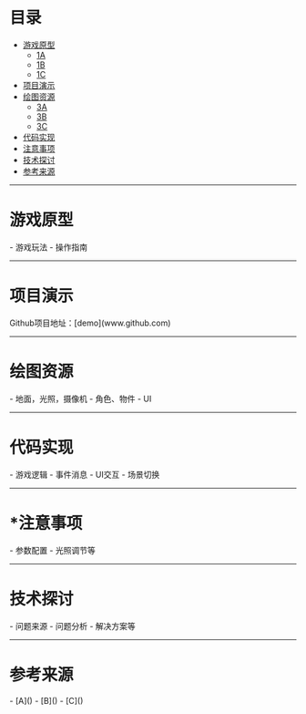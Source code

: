 # 目录
* [游戏原型](#1)
  * [1A](#1.1)
  * [1B](#1.2)
  * [1C](#1.3)
* [项目演示](#2)
* [绘图资源](#3)
  * [3A](#3.1) 
  * [3B](#3.2)
  * [3C](#3.3)
* [代码实现](#4)
* [注意事项](#5)
* [技术探讨](#6)
* [参考来源](#7)

-----------

<h1 id="1">游戏原型</h1>
- 游戏玩法
- 操作指南

------------------------

<h1 id="2">项目演示</h1>
Github项目地址：[demo](www.github.com)

--------------------

<h1 id="3">绘图资源</h1>
- 地面，光照，摄像机
- 角色、物件
- UI

--------------------

<h1 id="4">代码实现</h1>
- 游戏逻辑
- 事件消息
- UI交互
- 场景切换

--------------------

<h1 id="5">*注意事项</h1>
- 参数配置
- 光照调节等

-------------

<h1 id="6">技术探讨</h1>
- 问题来源
- 问题分析
- 解决方案等

--------

<h1 id="7">参考来源</h1>
- [A]()
- [B]()
- [C]()